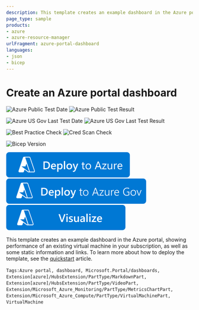 ```yaml
---
description: This template creates an example dashboard in the Azure portal, showing performance of an existing virtual machine in your subscription, as well as some static information and links.
page_type: sample
products:
- azure
- azure-resource-manager
urlFragment: azure-portal-dashboard
languages:
- json
- bicep
---
```

# Create an Azure portal dashboard

![Azure Public Test Date](https://azurequickstartsservice.blob.core.windows.net/badges/quickstarts/microsoft.portal/azure-portal-dashboard/PublicLastTestDate.svg)
![Azure Public Test Result](https://azurequickstartsservice.blob.core.windows.net/badges/quickstarts/microsoft.portal/azure-portal-dashboard/PublicDeployment.svg)

![Azure US Gov Last Test Date](https://azurequickstartsservice.blob.core.windows.net/badges/quickstarts/microsoft.portal/azure-portal-dashboard/FairfaxLastTestDate.svg)
![Azure US Gov Last Test Result](https://azurequickstartsservice.blob.core.windows.net/badges/quickstarts/microsoft.portal/azure-portal-dashboard/FairfaxDeployment.svg)

![Best Practice Check](https://azurequickstartsservice.blob.core.windows.net/badges/quickstarts/microsoft.portal/azure-portal-dashboard/BestPracticeResult.svg)
![Cred Scan Check](https://azurequickstartsservice.blob.core.windows.net/badges/quickstarts/microsoft.portal/azure-portal-dashboard/CredScanResult.svg)

![Bicep Version](https://azurequickstartsservice.blob.core.windows.net/badges/quickstarts/microsoft.portal/azure-portal-dashboard/BicepVersion.svg)

[![Deploy To Azure](https://raw.githubusercontent.com/Azure/azure-quickstart-templates/master/1-CONTRIBUTION-GUIDE/images/deploytoazure.svg?sanitize=true)](https://portal.azure.com/#create/Microsoft.Template/uri/https%3A%2F%2Fraw.githubusercontent.com%2FAzure%2Fazure-quickstart-templates%2Fmaster%2Fquickstarts%2Fmicrosoft.portal%2Fazure-portal-dashboard%2Fazuredeploy.json)
[![Deploy To Azure US Gov](https://raw.githubusercontent.com/Azure/azure-quickstart-templates/master/1-CONTRIBUTION-GUIDE/images/deploytoazuregov.svg?sanitize=true)](https://portal.azure.us/#create/Microsoft.Template/uri/https%3A%2F%2Fraw.githubusercontent.com%2FAzure%2Fazure-quickstart-templates%2Fmaster%2Fquickstarts%2Fmicrosoft.portal%2Fazure-portal-dashboard%2Fazuredeploy.json)
[![Visualize](https://raw.githubusercontent.com/Azure/azure-quickstart-templates/master/1-CONTRIBUTION-GUIDE/images/visualizebutton.svg?sanitize=true)](http://armviz.io/#/?load=https%3A%2F%2Fraw.githubusercontent.com%2FAzure%2Fazure-quickstart-templates%2Fmaster%2Fquickstarts%2Fmicrosoft.portal%2Fazure-portal-dashboard%2Fazuredeploy.json)

This template creates an example dashboard in the Azure portal, showing performance of an existing virtual machine in your subscription, as well as some static information and links. To learn more about how to deploy the template, see the [quickstart](https://docs.microsoft.com/azure/azure-portal/quick-create-template) article.

`Tags:Azure portal, dashboard, Microsoft.Portal/dashboards, Extension[azure]/HubsExtension/PartType/MarkdownPart, Extension[azure]/HubsExtension/PartType/VideoPart, Extension/Microsoft_Azure_Monitoring/PartType/MetricsChartPart, Extension/Microsoft_Azure_Compute/PartType/VirtualMachinePart, VirtualMachine`
